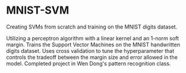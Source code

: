 # MNIST-SVM
Creating SVMs from scratch and training on the MNIST digits dataset.

Utilizing a perceptron algorithm with a linear kernel and an 1-norm soft margin. Trains the Support Vector Machines on the MNIST handwritten digits dataset. Uses cross validation to tune the hyperparameter that controls the tradeoff between the margin size and error allowed in the model.
Completed project in Wen Dong's pattern recognition class.
